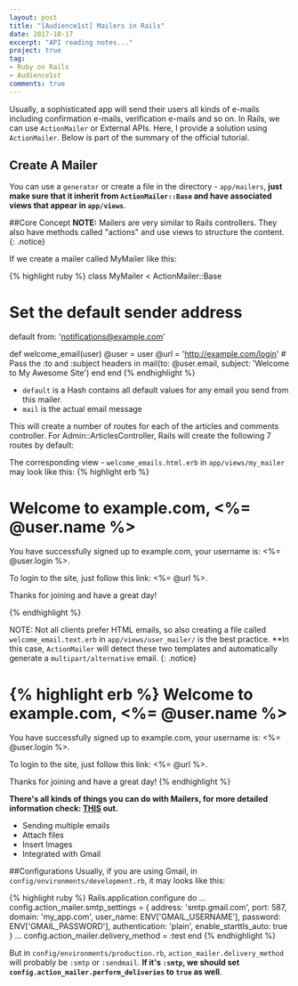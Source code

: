 ```yaml
---
layout: post
title: "[Audience1st] Mailers in Rails"
date: 2017-10-17
excerpt: "API reading notes..."
project: true
tag:
- Ruby on Rails
- Audience1st
comments: true
---
```

Usually, a sophisticated app will send their users all kinds of e-mails including confirmation e-mails, verification e-mails and so on. In Rails, we can use `ActionMailer` or External APIs. Here, I provide a solution using `ActionMailer`. Below is part of the summary of the official tutorial.

## Create A Mailer
You can use a `generator` or create a file in the directory -  `app/mailers`, **just make sure that it inherit from `ActionMailer::Base` and have associated views that appear in `app/views`**.

##Core Concept
**NOTE:** Mailers are very similar to Rails controllers. They also have methods called "actions" and use views to structure the content.
{: .notice}

If we create a mailer called MyMailer like this:

{% highlight  ruby %}
class MyMailer < ActionMailer::Base
  # Set the default sender address
  default from: 'notifications@example.com'
 
  def welcome_email(user)
    @user = user
    @url  = 'http://example.com/login'
    # Pass the :to and :subject headers in
    mail(to: @user.email, subject: 'Welcome to My Awesome Site')
  end
end
{% endhighlight %}

* `default` is a Hash contains all default values for any email you send from this mailer.
* `mail` is the actual email message

This will create a number of routes for each of the articles and comments controller. For Admin::ArticlesController, Rails will create the following 7 routes by default:

The corresponding view - `welcome_emails.html.erb` in `app/views/my_mailer` may look like this:
{% highlight erb %}
<!DOCTYPE html>
<html>
  <head>
    <meta content='text/html; charset=UTF-8' http-equiv='Content-Type' />
  </head>
  <body>
    <h1>Welcome to example.com, <%= @user.name %></h1>
    <p>
      You have successfully signed up to example.com,
      your username is: <%= @user.login %>.<br>
    </p>
    <p>
      To login to the site, just follow this link: <%= @url %>.
    </p>
    <p>Thanks for joining and have a great day!</p>
  </body>
</html>
{% endhighlight %}

NOTE: Not all clients prefer HTML emails, so also creating a file called `welcome_email.text.erb` in `app/views/user_mailer/` is the best practice. **In this case, `ActionMailer` will detect these two templates and automatically generate a `multipart/alternative` email.
{: .notice}

{% highlight erb %}
Welcome to example.com, <%= @user.name %>
===============================================
 
You have successfully signed up to example.com,
your username is: <%= @user.login %>.
 
To login to the site, just follow this link: <%= @url %>.
 
Thanks for joining and have a great day!
{% endhighlight %}

**There's all kinds of things you can do with Mailers, for more detailed information check: [THIS](http://guides.rubyonrails.org/action_mailer_basics.html) out.**
* Sending multiple emails
* Attach files
* Insert Images
* Integrated with Gmail

##Configurations
Usually, if you are using Gmail, in `config/environments/development.rb`, it may looks like this:

{% highlight ruby %}
Rails.application.configure do
  ...
  config.action_mailer.smtp_settings = {
    address:			'smtp.gmail.com',
    port:			587,
    domain:                 	'my_app.com',
    user_name:           	ENV['GMAIL_USERNAME'],
    password:             	ENV['GMAIL_PASSWORD'],
    authentication:      	'plain',
    enable_starttls_auto: 	true  
  }
  ...
  config.action_mailer.delivery_method = :test
end
{% endhighlight %}

But in `config/environments/production.rb`, `action_mailer.delivery_method` will probably be `:smtp` or `:sendmail`. **If it's `:smtp`, we should set `config.action_mailer.perform_deliveries` to `true` as well**.